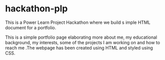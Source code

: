 # hackathon-plp
This is a Power Learn Project Hackathon where we build s imple HTML document for a portfolio.

This is a simple portfolio page elaborating more about me, my educational background, my interests, some of the projects I am working on and how to reach me
.The webpage has been created using HTML and styled using CSS.
